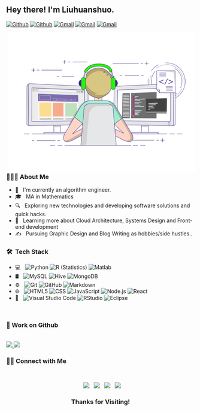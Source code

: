 <h2> Hey there! I'm Liuhuanshuo.</h2>

[![Github](https://komarev.com/ghpvc/?username=liuhuanshuo)](https://github.com/liuhuanshuo)
[![Github](https://img.shields.io/badge/-Github-333?style=flat&logo=Github&logoColor=white)](https://github.com/liuhuanshuo)
[![Gmail](https://img.shields.io/badge/-Gmail-c14438?style=flat&logo=Gmail&logoColor=white)](mailto:huanshuo0801@gmail.com)
[![Gmail](https://img.shields.io/badge/%E5%BE%AE%E4%BF%A1%E5%85%AC%E4%BC%97%E5%8F%B7-5w%2B-green?logo=wechat&style=social)](https://pic.liuzaoqi.com/picgo/202112150908823.jpeg)
[![Gmail](https://img.shields.io/badge/%20follow-5k-green?logo=zhihu&style=social&logoColor=#019DFF)](https://www.zhihu.com/people/almost-lover-1hs)

<img align="right" alt="GIF" src="https://raw.githubusercontent.com/devSouvik/devSouvik/master/gif3.gif" width="500"/>

<h3> 👨🏻‍💻 About Me </h3>

- 🔭 &nbsp; I'm currently an algorithm engineer.
- 🎓 &nbsp; MA in Mathematics
- 🔍 &nbsp; Exploring new technologies and developing software solutions and quick hacks.
- 📖 &nbsp; Learning more about Cloud Architecture, Systems Design and Front-end development
- ✍️ &nbsp; Pursuing Graphic Design and Blog Writing as hobbies/side hustles..


<h3> 🛠 &nbsp;Tech Stack</h3>

- 💻 &nbsp;
  ![Python](https://img.shields.io/badge/-Python-333333?style=flat&logo=python)
  ![R (Statistics)](https://img.shields.io/badge/-R-333333?style=flat&logo=R&logoColor=276DC3)
  ![Matlab](https://img.shields.io/badge/-Matlab-333333?style=flat&logo=Matlab&logoColor=007396)
- 🛢 &nbsp;
  ![MySQL](https://img.shields.io/badge/-MySQL-333333?style=flat&logo=mysql)
  ![Hive](https://img.shields.io/badge/-Hive-333333?style=flat&logo=hive)
  ![MongoDB](https://img.shields.io/badge/-MongoDB-333333?style=flat&logo=mongodb)
- ⚙️ &nbsp;
  ![Git](https://img.shields.io/badge/-Git-333333?style=flat&logo=git)
  ![GitHub](https://img.shields.io/badge/-GitHub-333333?style=flat&logo=github)
  ![Markdown](https://img.shields.io/badge/-Markdown-333333?style=flat&logo=markdown)
- 🌐 &nbsp;
  ![HTML5](https://img.shields.io/badge/-HTML5-333333?style=flat&logo=HTML5)
  ![CSS](https://img.shields.io/badge/-CSS-333333?style=flat&logo=CSS3&logoColor=1572B6)
  ![JavaScript](https://img.shields.io/badge/-JavaScript-333333?style=flat&logo=javascript)
  ![Node.js](https://img.shields.io/badge/-Node.js-333333?style=flat&logo=node.js)
  ![React](https://img.shields.io/badge/-vue.js-333333?style=flat&logo=vue.js)
- 🔧 &nbsp;
  ![Visual Studio Code](https://img.shields.io/badge/-Visual%20Studio%20Code-333333?style=flat&logo=visual-studio-code&logoColor=007ACC)
  ![RStudio](https://img.shields.io/badge/-RStudio-333333?style=flat&logo=rstudio)
  ![Eclipse](https://img.shields.io/badge/-Pycharm-333333?style=flat&logo=pycharm&logoColor=2CDA86)
<br/>
<h3>  🎯 Work on Github </h3>

<br/>
<a href="https://github.com/liuhuanshuo">
  <img height="180em" src="https://github-readme-stats.vercel.app/api?username=liuhuanshuo&theme=buefy&show_icons=true" />
  <img height="180em" src="https://github-readme-stats.vercel.app/api/top-langs/?username=liuhuanshuo&theme=buefy&layout=compact" />
</a>

<br/>

<h3> 🤝🏻 Connect with Me </h3>

<br/>

<p align="center">
&nbsp; <a href="https://pic.liuzaoqi.com/picgo/202112150908823.jpeg" target="_blank" rel="noopener noreferrer"><img src="https://img.icons8.com/fluency/100/000000/weixing.png" width="45" /></a>  
&nbsp; <a href="https://www.zhihu.com/people/almost-lover-1hs" target="_blank" rel="noopener noreferrer"><img src="https://img.icons8.com/material-two-tone/100/000000/zhihu.png" width="45" /></a>  
&nbsp; <a href="https://zaoqi.blog.csdn.net/" target="_blank" rel="noopener noreferrer"><img src="https://img.icons8.com/material-rounded/100/000000/csdn.png" width="50" /></a>
&nbsp; <a href="mailto:huanshuo0801@gmail.com" target="_blank" rel="noopener noreferrer"><img src="https://img.icons8.com/plasticine/100/000000/gmail.png"  width="50" /></a>
</p>



<h3 align="center"> Thanks for Visiting!</h3>
